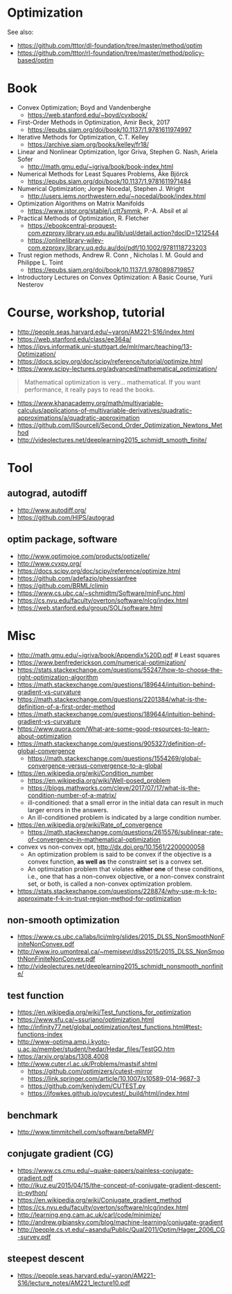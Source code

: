 # Optimization
See also:
* https://github.com/tttor/dl-foundation/tree/master/method/optim
* https://github.com/tttor/rl-foundation/tree/master/method/policy-based/optim

# Book
* Convex Optimization; Boyd and Vandenberghe
  * https://web.stanford.edu/~boyd/cvxbook/
* First-Order Methods in Optimization, Amir Beck, 2017
  * https://epubs.siam.org/doi/book/10.1137/1.9781611974997
* Iterative Methods for Optimization, C.T. Kelley
  * https://archive.siam.org/books/kelley/fr18/
* Linear and Nonlinear Optimization, Igor Griva, Stephen G. Nash, Ariela Sofer
  * http://math.gmu.edu/~igriva/book/book-index.html
* Numerical Methods for Least Squares Problems, Åke Björck
  * https://epubs.siam.org/doi/book/10.1137/1.9781611971484
* Numerical Optimization; Jorge Nocedal, Stephen J. Wright
  * http://users.iems.northwestern.edu/~nocedal/book/index.html
* Optimization Algorithms on Matrix Manifolds
  * https://www.jstor.org/stable/j.ctt7smmk, P.-A. Absil et al
* Practical Methods of Optimization, R. Fletcher
  * https://ebookcentral-proquest-com.ezproxy.library.uq.edu.au/lib/uql/detail.action?docID=1212544
  * https://onlinelibrary-wiley-com.ezproxy.library.uq.edu.au/doi/pdf/10.1002/9781118723203
* Trust region methods, Andrew R. Conn , Nicholas I. M. Gould and Philippe L. Toint
  * https://epubs.siam.org/doi/book/10.1137/1.9780898719857
* Introductory Lectures on Convex Optimization: A Basic Course, Yurii Nesterov

# Course, workshop, tutorial
* http://people.seas.harvard.edu/~yaron/AM221-S16/index.html
* https://web.stanford.edu/class/ee364a/
* https://ipvs.informatik.uni-stuttgart.de/mlr/marc/teaching/13-Optimization/
* https://docs.scipy.org/doc/scipy/reference/tutorial/optimize.html
* https://www.scipy-lectures.org/advanced/mathematical_optimization/
> Mathematical optimization is very... mathematical. If you want performance, it really pays to read the books.
* https://www.khanacademy.org/math/multivariable-calculus/applications-of-multivariable-derivatives/quadratic-approximations/a/quadratic-approximation
* https://github.com/llSourcell/Second_Order_Optimization_Newtons_Method
* http://videolectures.net/deeplearning2015_schmidt_smooth_finite/

# Tool
## autograd, autodiff
* http://www.autodiff.org/
* https://github.com/HIPS/autograd

## optim package, software
* http://www.optimojoe.com/products/optizelle/
* http://www.cvxpy.org/
* https://docs.scipy.org/doc/scipy/reference/optimize.html
* https://github.com/adefazio/phessianfree
* https://github.com/BRML/climin
* https://www.cs.ubc.ca/~schmidtm/Software/minFunc.html
* https://cs.nyu.edu/faculty/overton/software/nlcg/index.html
* https://web.stanford.edu/group/SOL/software.html

# Misc
* http://math.gmu.edu/~igriva/book/Appendix%20D.pdf # Least squares
* https://www.benfrederickson.com/numerical-optimization/
* https://stats.stackexchange.com/questions/55247/how-to-choose-the-right-optimization-algorithm
* https://math.stackexchange.com/questions/189644/intuition-behind-gradient-vs-curvature
* https://math.stackexchange.com/questions/2201384/what-is-the-definition-of-a-first-order-method
* https://math.stackexchange.com/questions/189644/intuition-behind-gradient-vs-curvature
* https://www.quora.com/What-are-some-good-resources-to-learn-about-optimization
* https://math.stackexchange.com/questions/905327/definition-of-global-convergence
  * https://math.stackexchange.com/questions/1554269/global-convergence-versus-convergence-to-a-global
* https://en.wikipedia.org/wiki/Condition_number
  * https://en.wikipedia.org/wiki/Well-posed_problem
  * https://blogs.mathworks.com/cleve/2017/07/17/what-is-the-condition-number-of-a-matrix/
  * ill-conditioned: that a small error in the initial data can result in much larger errors in the answers.
  * An ill-conditioned problem is indicated by a large condition number.
* https://en.wikipedia.org/wiki/Rate_of_convergence
  * https://math.stackexchange.com/questions/2615576/sublinear-rate-of-convergence-in-mathematical-optimization
* convex vs non-convex opt, http://dx.doi.org/10.1561/2200000058
  * An optimization problem is said to be convex if the objective is a convex function,
    **as well as** the constraint set is a convex set.
  * An optimization problem that violates **either one** of these conditions, i.e.,
    one that has a non-convex objective, or a non-convex constraint set, or both, is called a non-convex optimization problem.
* https://stats.stackexchange.com/questions/228874/why-use-m-k-to-approximate-f-k-in-trust-region-method-for-optimization

## non-smooth optimization
* https://www.cs.ubc.ca/labs/lci/mlrg/slides/2015_DLSS_NonSmoothNonFiniteNonConvex.pdf
* http://www.iro.umontreal.ca/~memisevr/dlss2015/2015_DLSS_NonSmoothNonFiniteNonConvex.pdf
* http://videolectures.net/deeplearning2015_schmidt_nonsmooth_nonfinite/

## test function
* https://en.wikipedia.org/wiki/Test_functions_for_optimization
* https://www.sfu.ca/~ssurjano/optimization.html
* http://infinity77.net/global_optimization/test_functions.html#test-functions-index
* http://www-optima.amp.i.kyoto-u.ac.jp/member/student/hedar/Hedar_files/TestGO.htm
* https://arxiv.org/abs/1308.4008
* http://www.cuter.rl.ac.uk/Problems/mastsif.shtml
  * https://github.com/optimizers/cutest-mirror
  * https://link.springer.com/article/10.1007/s10589-014-9687-3
  * https://github.com/kenjydem/CUTEST.py
  * https://jfowkes.github.io/pycutest/_build/html/index.html

## benchmark
* http://www.timmitchell.com/software/betaRMP/

## conjugate gradient (CG)
* https://www.cs.cmu.edu/~quake-papers/painless-conjugate-gradient.pdf
* http://ikuz.eu/2015/04/15/the-concept-of-conjugate-gradient-descent-in-python/
* https://en.wikipedia.org/wiki/Conjugate_gradient_method
* https://cs.nyu.edu/faculty/overton/software/nlcg/index.html
* http://learning.eng.cam.ac.uk/carl/code/minimize/
* http://andrew.gibiansky.com/blog/machine-learning/conjugate-gradient
* http://people.cs.vt.edu/~asandu/Public/Qual2011/Optim/Hager_2006_CG-survey.pdf

## steepest descent
* https://people.seas.harvard.edu/~yaron/AM221-S16/lecture_notes/AM221_lecture10.pdf

